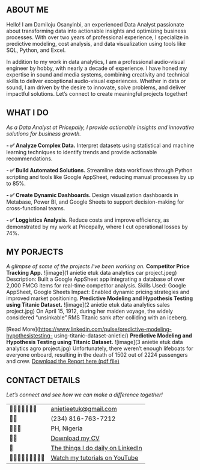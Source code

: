 <!--Section 1: Introduce your self-->
## ABOUT ME
Hello! I am Damiloju Osanyinbi, an experienced Data Analyst passionate about transforming data into actionable insights and optimizing business processes. With over two years of professional experience, I specialize in predictive modeling, cost analysis, and data visualization using tools like SQL, Python, and Excel.

In addition to my work in data analytics, I am a professional audio-visual engineer by hobby, with nearly a decade of experience. I have honed my expertise in sound and media systems, combining creativity and technical skills to deliver exceptional audio-visual experiences. Whether in data or sound, I am driven by the desire to innovate, solve problems, and deliver impactful solutions. Let’s connect to create meaningful projects together!
<!--Mention your top/relevant skills here - core and soft skills-->
## WHAT I DO
*As a Data Analyst at Pricepally, I provide actionable insights and innovative solutions for business growth.*

**- ✅ Analyze Complex Data.**
Interpret datasets using statistical and machine learning techniques to identify trends and provide actionable recommendations.

**- ✅ Build Automated Solutions.**
Streamline data workflows through Python scripting and tools like Google AppSheet, reducing manual processes by up to 85%.

**- ✅ Create Dynamic Dashboards.**
Design visualization dashboards in Metabase, Power BI, and Google Sheets to support decision-making for cross-functional teams.

**- ✅ Loggistics Analysis.**
Reduce costs and improve efficiency, as demonstrated by my work at Pricepally, where I cut operational losses by 74%.
<!--Section 2: List 3-4 key projects-->
## MY PORJECTS
*A glimpse of some of the projects I've been working on.*
**Competitor Price Tracking App.**
![image](1 anietie etuk data analytics car project.jpeg)
Description: Built a Google AppSheet app integrating a database of over 2,000 FMCG items for real-time competitor analysis.
Skills Used: Google AppSheet, Google Sheets
Impact: Enabled dynamic pricing strategies and improved market positioning.
**Predictive Modeling and Hypothesis Testing using Titanic Dataset.**
![image](2 anietie etuk data analytics sales project.jpg)
On April 15, 1912, during her maiden voyage, the widely considered
“unsinkable” RMS Titanic sank after colliding with an iceberg.

[Read More](https://www.linkedin.com/pulse/predictive-modeling-hypothesistesting-
using-titanic-dataset-anietie/)
**Predictive Modeling and Hypothesis Testing using Titanic Dataset.**
![image](3 anietie etuk data analytics agro project.jpg)
Unfortunately, there weren’t enough lifeboats for everyone onboard, resulting
in the death of 1502 out of 2224 passengers and crew.
<a href="17 How to Present Data to Executives by Anietie Etuk.pdf">Download
the Report here (pdf file)</a>
## CONTACT DETAILS
*Let’s connect and see how we can make a difference together!*
<table>
<tbody>
<tr>
<td>􊷗􊷘􊷙􊷚􊷛􊷝􊷜</td>
<td><a
href="mailto:anietieetuk@gmail.com">anietieetuk@gmail.com</a></td>
</tr>
<tr>
<td>􊶭􊶮</td>
<td>(234) 816-763-7212</td>
</tr>
<tr>
<td>􊵗􊵙􊵘</td>
<td>PH, Nigeria</td>
</tr>
<tr>
<td>􈄥􎆻</td>
<td><a
href="https://etuk123456.github.io/portfolio1/docs/Profile.pdf">Download my
CV</a></td>
</tr>
<tr>
<td>􈈏</td>
<td><a href="https://linkedin.com/in/etukanietie">The things I do daily
on LinkedIn</a></td>
</tr>
<tr>
<td>􊸼􊸽􊸾􊹂􊸿􊹃􊹄􊹀􊹁</td>
<td><a href="https://www.youtube.com/@LearnwithEtuk">Watch my tutorials
on YouTube</a></td>
</tr>
</tbody>
</table>
